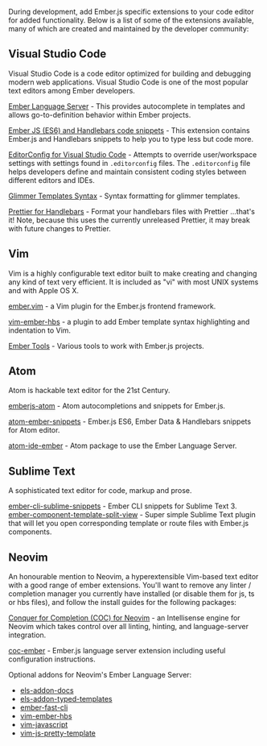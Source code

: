 During development, add Ember.js specific extensions to your code editor for added functionality. Below is a list of some of the extensions available, many of which are created and maintained by the developer community:  

## Visual Studio Code

Visual Studio Code is a code editor optimized for building and debugging modern web applications. Visual Studio Code is one of the most popular text editors among Ember developers.

[Ember Language Server](https://marketplace.visualstudio.com/items?itemName=EmberTooling.vscode-ember) - This provides autocomplete in templates and allows go-to-definition behavior within Ember projects.

[Ember JS (ES6) and Handlebars code snippets](https://marketplace.visualstudio.com/items?itemName=phanitejakomaravolu.EmberES6Snippets) - This extension contains Ember.js and Handlebars snippets to help you to type less but code more.

[EditorConfig for Visual Studio Code](https://marketplace.visualstudio.com/items?itemName=EditorConfig.EditorConfig) - Attempts to override user/workspace settings with settings found in `.editorconfig` files. The `.editorconfig` file helps developers define and maintain consistent coding styles between different editors and IDEs.

[Glimmer Templates Syntax](https://marketplace.visualstudio.com/items?itemName=lifeart.vscode-glimmer-syntax) - Syntax formatting for glimmer templates.

[Prettier for Handlebars](https://marketplace.visualstudio.com/items?itemName=Alonski.prettier-for-handlebars-vscode) - Format your handlebars files with Prettier ...that's it! Note, because this uses the currently unreleased Prettier, it may break with future changes to Prettier.

## Vim

Vim is a highly configurable text editor built to make creating and changing any kind of text very efficient. It is included as "vi" with most UNIX systems and with Apple OS X. 

[ember.vim](https://github.com/dsawardekar/ember.vim) -  a Vim plugin for the Ember.js frontend framework.

[vim-ember-hbs](https://github.com/joukevandermaas/vim-ember-hbs) - a plugin to add Ember template syntax highlighting and indentation to Vim.

[Ember Tools](https://github.com/AndrewRadev/ember_tools.vim) - Various tools to work with Ember.js projects.

## Atom

Atom is hackable text editor for the 21st Century.

[emberjs-atom](https://atom.io/packages/emberjs-atom) - Atom autocompletions and snippets for Ember.js.

[atom-ember-snippets](https://github.com/mattmcmanus/atom-ember-snippets) - Ember.js ES6, Ember Data & Handlebars snippets for Atom editor.

[atom-ide-ember](https://github.com/josa42/atom-ide-ember) - Atom package to use the Ember Language Server.

## Sublime Text

A sophisticated text editor for code, markup and prose.

[ember-cli-sublime-snippets](https://github.com/terminalvelocity/ember-cli-sublime-snippets) - Ember CLI snippets for Sublime Text 3.
[ember-component-template-split-view](https://github.com/mmitchellgarcia/ember-component-template-split-view) - Super simple Sublime Text plugin that will let you open corresponding template or route files with Ember.js components.

## Neovim

An honourable mention to Neovim, a hyperextensible Vim-based text editor with a good range of ember extensions. You'll want to remove any linter / completion manager you currently have installed (or disable them for js, ts or hbs files), and follow the install guides for the following packages:

[Conquer for Completion (COC) for Neovim](https://github.com/neoclide/coc.nvim) -  an Intellisense engine for Neovim which takes control over all linting, hinting, and language-server integration.

[coc-ember](https://github.com/NullVoxPopuli/coc-ember) - Ember.js language server extension including useful configuration instructions.

Optional addons for Neovim's Ember Language Server:
- [els-addon-docs](https://github.com/lifeart/els-addon-docs)
- [els-addon-typed-templates](https://github.com/lifeart/els-addon-typed-templates)
- [ember-fast-cli](https://github.com/lifeart/ember-fast-cli)
- [vim-ember-hbs](https://github.com/joukevandermaas/vim-ember-hbs)
- [vim-javascript](https://github.com/pangloss/vim-javascript)
- [vim-js-pretty-template](https://github.com/Quramy/vim-js-pretty-template)
